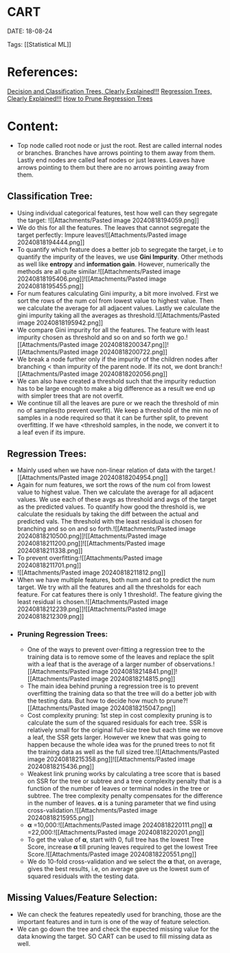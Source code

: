 
# CART


DATE:  18-08-24


Tags: [[Statistical ML]]

# References:

[Decision and Classification Trees, Clearly Explained!!!](https://www.youtube.com/watch?v=_L39rN6gz7Y)
[Regression Trees, Clearly Explained!!!](https://www.youtube.com/watch?v=g9c66TUylZ4&list=PLblh5JKOoLUKAtDViTvRGFpphEc24M-QH&index=3)
[How to Prune Regression Trees](https://www.youtube.com/watch?v=D0efHEJsfHo&list=PLblh5JKOoLUKAtDViTvRGFpphEc24M-QH&index=4)
# Content:

- Top node called root node or just the root. Rest are called internal nodes or branches. Branches have arrows pointing to them away from them. Lastly end nodes are called leaf nodes or just leaves. Leaves have arrows pointing to them but there are no arrows pointing away from them.
## Classification Tree:

- Using individual categorical features, test how well can they segregate the target: ![[Attachments/Pasted image 20240818194059.png]]
- We do this for all the features. The leaves that cannot segregate the target perfectly: Impure leaves![[Attachments/Pasted image 20240818194444.png]]
- To quantify which feature does a better job to segregate the target, i.e to quantify the impurity of the leaves, we use **Gini Impurity**. Other methods as well like **entropy** and **information gain**. However, numerically the methods are all quite similar.![[Attachments/Pasted image 20240818195406.png]]![[Attachments/Pasted image 20240818195455.png]]
- For num features calculating Gini impurity, a bit more involved. First we sort the rows of the num col from lowest value to highest value. Then we calculate the average for all adjacent values. Lastly we calculate the gini impurity taking all the averages as threshold.![[Attachments/Pasted image 20240818195942.png]]
- We compare Gini impurity for all the features. The feature with least impurity chosen as threshold and so on and so forth we go.![[Attachments/Pasted image 20240818200347.png]]![[Attachments/Pasted image 20240818200722.png]]
- We break a node further only if the impurity of the children nodes after branching < than impurity of the parent node. If its not, we dont branch:![[Attachments/Pasted image 20240818202056.png]]
- We can also have created a threshold such that the impurity reduction has to be large enough to make a big difference as a result we end up with simpler trees that are not overfit.
- We continue till all the leaves are pure or we reach the threshold of min no of samples(to prevent overfit). We keep a threshold of the min no of samples in a node required so that it can be further split, to prevent overfitting. If we have <threshold samples, in the node, we convert it to a leaf even if its impure.  

## Regression Trees:

- Mainly used when we have non-linear relation of data with the target.![[Attachments/Pasted image 20240818204954.png]]
- Again for num features, we sort the rows of the num col from lowest value to highest value. Then we calculate the average for all adjacent values. We use each of these avgs as threshold and avgs of the target as the predicted values. To quantify how good the threshold is, we calculate the residuals by taking the diff between the actual and predicted vals. The threshold with the least residual is chosen for branching and so on and so forth.![[Attachments/Pasted image 20240818210500.png]]![[Attachments/Pasted image 20240818211200.png]]![[Attachments/Pasted image 20240818211338.png]]
- To prevent overfitting:![[Attachments/Pasted image 20240818211701.png]]
- ![[Attachments/Pasted image 20240818211812.png]]
- When we have multiple features, both num and cat to predict the num target. We try with all the features and all the thresholds for each feature. For cat features there is only 1 threshold!. The feature giving the least residual is chosen.![[Attachments/Pasted image 20240818212239.png]]![[Attachments/Pasted image 20240818212309.png]]
- ### Pruning Regression Trees:
	- One of the ways to prevent over-fitting a regression tree to the training data is to remove some of the leaves and replace the split with a leaf that is the average of a larger number of observations.![[Attachments/Pasted image 20240818214841.png]]![[Attachments/Pasted image 20240818214815.png]]
	- The main idea behind pruning a regression tree is to prevent overfitting the training data so that the tree will do a better job with the testing data. But how to decide how much to prune?![[Attachments/Pasted image 20240818215047.png]]
	- Cost complexity pruning: 1st step in cost complexity pruning is to calculate the sum of the squared residuals for each tree. SSR is relatively small for the original full-size tree but each time we remove a leaf, the SSR gets larger. However we knew that was going to happen because the whole idea was for the pruned trees to not fit the training data as well as the full sized tree.![[Attachments/Pasted image 20240818215358.png]]![[Attachments/Pasted image 20240818215436.png]]
	- Weakest link pruning works by calculating a tree score that is based on SSR for the tree or subtree and a tree complexity penalty that is a function of the number of leaves or terminal nodes in the tree or subtree. The tree complexity penalty compensates for the difference in the number of leaves. **α** is a tuning parameter that we find using cross-validation.![[Attachments/Pasted image 20240818215955.png]]
	-  **α** =10,000:![[Attachments/Pasted image 20240818220111.png]]
	  **α** =22,000:![[Attachments/Pasted image 20240818220201.png]]
	- To get the value of **α**, start with 0, full tree has the lowest Tree Score, increase **α** till pruning leaves required to get the lowest Tree Score.![[Attachments/Pasted image 20240818220551.png]]
	- We do 10-fold cross-validation and we select the **α** that, on average, gives the best results, i.e, on average gave us the lowest sum of squared residuals with the testing data.

## Missing Values/Feature Selection:
- We can check the features repeatedly used for branching, those are the important features and in turn is one of the way of feature selection.
- We can go down the tree and check the expected missing value for the data knowing the target. SO CART can be used to fill missing data as well. 



